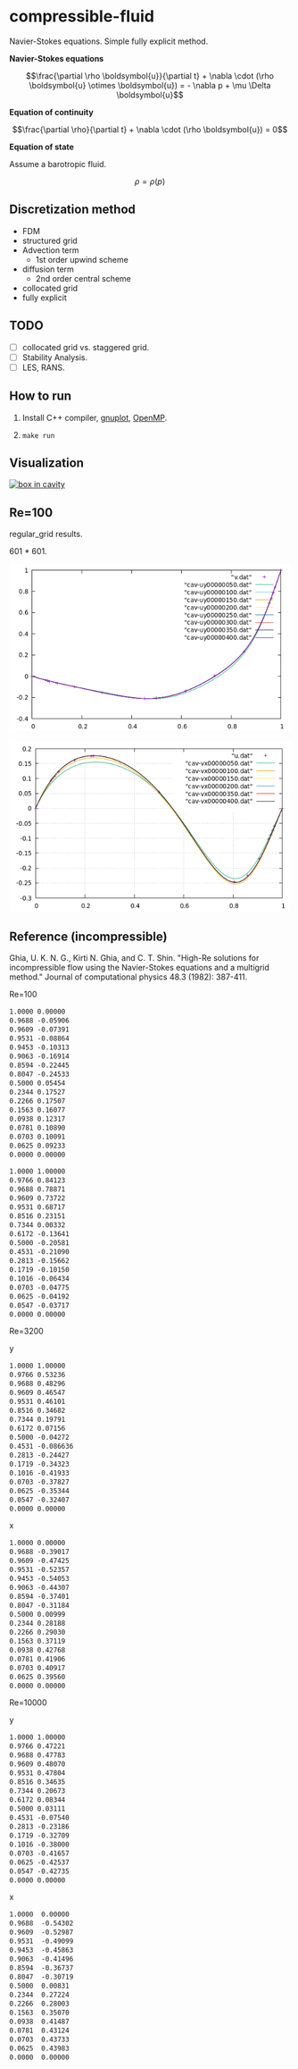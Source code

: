 # compressible-fluid

Navier-Stokes equations. Simple fully explicit method.

**Navier-Stokes equations**

$$\frac{\partial \rho \boldsymbol{u}}{\partial t} + \nabla \cdot (\rho \boldsymbol{u} \otimes \boldsymbol{u}) = - \nabla p + \mu \Delta \boldsymbol{u}$$

**Equation of continuity**

$$\frac{\partial \rho}{\partial t} + \nabla \cdot (\rho \boldsymbol{u}) = 0$$

**Equation of state**

Assume a barotropic fluid.

$$\rho = \rho(p)$$

## Discretization method

- FDM
- structured grid
- Advection term
  - 1st order upwind scheme
- diffusion term
  - 2nd order central scheme
- collocated grid
- fully explicit

## TODO

- [ ] collocated grid vs. staggered grid.
- [ ] Stability Analysis.
- [ ] LES, RANS.

## How to run

1. Install C++ compiler, [gnuplot](http://www.gnuplot.info/), [OpenMP](https://www.openmp.org/).

2. `make run`

## Visualization

[![box in cavity](http://img.youtube.com/vi/llIm1qXyo4s/0.jpg)](https://www.youtube.com/watch?v=llIm1qXyo4s)

## Re=100

regular_grid results.

601 * 601. 

![](images/cav-re100-y.png)

![](images/cav-re100-x.png)


## Reference (incompressible)

Ghia, U. K. N. G., Kirti N. Ghia, and C. T. Shin. "High-Re solutions for incompressible flow using the Navier-Stokes equations and a multigrid method." Journal of computational physics 48.3 (1982): 387-411.

Re=100

```
1.0000 0.00000
0.9688 -0.05906
0.9609 -0.07391
0.9531 -0.08864
0.9453 -0.10313
0.9063 -0.16914
0.8594 -0.22445
0.8047 -0.24533
0.5000 0.05454
0.2344 0.17527
0.2266 0.17507
0.1563 0.16077
0.0938 0.12317
0.0781 0.10890
0.0703 0.10091
0.0625 0.09233
0.0000 0.00000
```


```
1.0000 1.00000
0.9766 0.84123
0.9688 0.78871
0.9609 0.73722
0.9531 0.68717
0.8516 0.23151
0.7344 0.00332
0.6172 -0.13641
0.5000 -0.20581
0.4531 -0.21090
0.2813 -0.15662
0.1719 -0.10150
0.1016 -0.06434
0.0703 -0.04775
0.0625 -0.04192
0.0547 -0.03717
0.0000 0.00000
```


Re=3200

y
```
1.0000 1.00000
0.9766 0.53236
0.9688 0.48296
0.9609 0.46547
0.9531 0.46101
0.8516 0.34682
0.7344 0.19791
0.6172 0.07156
0.5000 -0.04272
0.4531 -0.086636
0.2813 -0.24427
0.1719 -0.34323
0.1016 -0.41933
0.0703 -0.37827
0.0625 -0.35344
0.0547 -0.32407
0.0000 0.00000
```
x
```
1.0000 0.00000
0.9688 -0.39017
0.9609 -0.47425
0.9531 -0.52357
0.9453 -0.54053
0.9063 -0.44307
0.8594 -0.37401
0.8047 -0.31184
0.5000 0.00999
0.2344 0.28188
0.2266 0.29030
0.1563 0.37119
0.0938 0.42768
0.0781 0.41906
0.0703 0.40917
0.0625 0.39560
0.0000 0.00000
```

Re=10000

y
```
1.0000 1.00000
0.9766 0.47221
0.9688 0.47783
0.9609 0.48070
0.9531 0.47804
0.8516 0.34635
0.7344 0.20673
0.6172 0.08344
0.5000 0.03111
0.4531 -0.07540
0.2813 -0.23186
0.1719 -0.32709
0.1016 -0.38000
0.0703 -0.41657
0.0625 -0.42537
0.0547 -0.42735
0.0000 0.00000
```

x
```
1.0000  0.00000
0.9688  -0.54302
0.9609  -0.52987
0.9531  -0.49099
0.9453  -0.45863
0.9063  -0.41496
0.8594  -0.36737
0.8047  -0.30719
0.5000  0.00831
0.2344  0.27224
0.2266  0.28003
0.1563  0.35070
0.0938  0.41487
0.0781  0.43124
0.0703  0.43733
0.0625  0.43983
0.0000  0.00000
```
